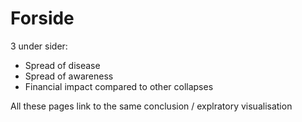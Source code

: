 # Forside

3 under sider: 

- Spread of disease 
- Spread of awareness
- Financial impact compared to other collapses

All these pages link to the same conclusion / explratory visualisation
